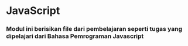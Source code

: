 # JavaScript

### Modul ini berisikan file dari pembelajaran seperti tugas yang dipelajari dari Bahasa Pemrograman Javascript
